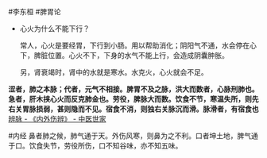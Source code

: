 #李东桓 #脾胃论




- 心火为什么不能下行？
  
  常人，心火是要经胃，下行到小肠。用以帮助消化；阴阳气不通，水会停在心下，脾脏位置。心火不下，下身的水气不能上行，会造成阴囊肿胀。
  
  另，肾衰竭时，肾中的水就是寒水。水克火，心火就会不足。



**涩者，肺之本脉；代者，元气不相接。脾胃不及之脉，洪大而数者，心脉刑肺也。急者，肝木挟心火而反克肺金也。劳役，脾脉大而数。饮食不节，寒温失所，则先右关胃脉损弱，甚则隐而不见。宿食不消，则独右关脉沉而滑。脉滑者，有宿食也**  [辨脉 - 《内外伤辨》 - 中医世家](https://www.zysj.com.cn/lilunshuji/neiwaishangbian5702/297-3-2.html)



#内经 
鼻者肺之候，肺气通于天。外伤风寒，则鼻为之不利。口者坤土地，脾气通于口。饮食失节，劳役所伤，口不知谷味，亦不知五味。






















